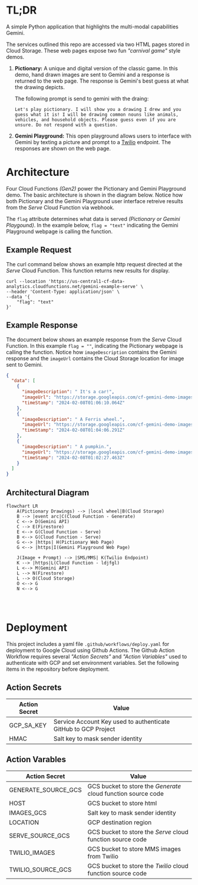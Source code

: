 # TL;DR

A simple Python application that highlights the multi-modal capabilities Gemini.

The services outlined this repo are accessed via two HTML pages stored in Cloud Storage. These web pages expose two fun _"carnival game"_ style demos.

1. **Pictionary:** A unique and digital version of the classic game. In this demo, hand drawn images are sent to Gemini and a response is returned to the web page. The response is Gemini's best guess at what the drawing depicts.

   The following prompt is send to gemini with the draing:

   `Let's play pictionary. I will show you a drawing I drew and you guess what it is! I will be drawing common nouns like animals, vehicles, and household objects. Please guess even if you are unsure. Do not respond with a question.`

2. **Gemini Playground:** This open playground allows users to interface with Gemini by texting a picture and prompt to a [Twilio](https://www.twilio.com/en-us?utm_source=google&utm_medium=cpc&utm_term=twilio&utm_campaign=G_S_NAMER_Brand_ROW_RLSA&cq_plac=&cq_net=g&cq_pos=&cq_med=&cq_plt=gp&gad_source=1&gclid=CjwKCAiA0PuuBhBsEiwAS7fsNUuJMS_6sqqcNp5ySf6tFLCHV5sycOoTbtqKN7AuYm1JcUARy4ITtRoCOz8QAvD_BwE) endpoint. The responses are shown on the web page.

# Architecture

Four Cloud Functions _(Gen2)_ power the Pictionary and Gemini Playground demo. The basic architecture is shown in the diagram below. Notice how both Pictionary and the Gemini Playground user interface retreive results from the _Serve_ Cloud Function via webhook.

The `flag` attribute determines what data is served _(Pictionary or Gemini Playgound)_. In the example below, `flag = "text"` indicating the Gemini Playground webpage is calling the function.

## Example Request

The curl command below shows an example http request directed at the _Serve_ Cloud Function. This function returns new results for display.

```curl
curl --location 'https://us-central1-cf-data-analytics.cloudfunctions.net/gemini-example-serve' \
--header 'Content-Type: application/json' \
--data '{
    "flag": "text"
}'
```

## Example Response

The document below shows an example response from the _Serve_ Cloud Function. In this example `flag = ""`, indicating the Pictionary webpage is calling the function. Notice how `imageDescription` contains the Gemini response and the `imageUrl` contains the Cloud Storage location for image sent to Gemini.

```json
{
  "data": [
    {
      "imageDescription": " It's a car!",
      "imageUrl": "https://storage.googleapis.com/cf-gemini-demo-images/b596b155-e06a-4c08-967a-bbe0c0f6fb35.jpg",
      "timeStamp": "2024-02-08T01:06:10.064Z"
    },
    {
      "imageDescription": " A Ferris wheel.",
      "imageUrl": "https://storage.googleapis.com/cf-gemini-demo-images/1eb26cd1-ab19-4c35-92c0-26a4a7e1bc78.jpg",
      "timeStamp": "2024-02-08T01:04:06.291Z"
    },
    {
      "imageDescription": " A pumpkin.",
      "imageUrl": "https://storage.googleapis.com/cf-gemini-demo-images/b50af592-c3c7-47a3-a0fc-3b8101485b9f.jpg",
      "timeStamp": "2024-02-08T01:02:27.463Z"
    }
  ]
}
```

## Architectural Diagram

```mermaid
flowchart LR
    A(Pictionary Drawings) --> |local wheel|B(Cloud Storage)
    B --> |event arc|C(Cloud Function - Generate)
    C <--> D(Gemini API)
    C --> E(Firestore)
    E <--> G(Cloud Function - Serve)
    B <--> G(Cloud Function - Serve)
    G <--> |https| H(Pictionary Web Page)
    G <--> |https|I(Gemini Playground Web Page)

    J(Image + Prompt) --> |SMS/MMS| K(Twilio Endpoint)
    K --> |https|L(Cloud Function - ldjfgl)
    L <--> M(Gemini API)
    L --> N(Firestore)
    L --> O(Cloud Storage)
    O <--> G
    N <--> G




```

# Deployment

This project includes a yaml file `.github/workflows/deploy.yaml` for deployment to Google Cloud using Github Actions. The Github Action Workflow requires several _"Action Secrets"_ and _"Action Variables"_ used to authenticate with GCP and set environment variables. Set the following items in the repository before deployment.

## Action Secrets

| Action Secret | Value                                                          |
| ------------- | -------------------------------------------------------------- |
| GCP_SA_KEY    | Service Account Key used to authenticate GitHub to GCP Project |
| HMAC          | Salt key to mask sender identity                               |

## Action Varables

| Action Secret       | Value                                                         |
| ------------------- | ------------------------------------------------------------- |
| GENERATE_SOURCE_GCS | GCS bucket to store the _Generate_ cloud function source code |
| HOST                | GCS bucket to store html                                      |
| IMAGES_GCS          | Salt key to mask sender identity                              |
| LOCATION            | GCP destination region                                        |
| SERVE_SOURCE_GCS    | GCS bucket to store the _Serve_ cloud function source code    |
| TWILIO_IMAGES       | GCS bucket to store MMS images from Twilio                    |
| TWILIO_SOURCE_GCS   | GCS bucket to store the _Twilio_ cloud function source code   |

